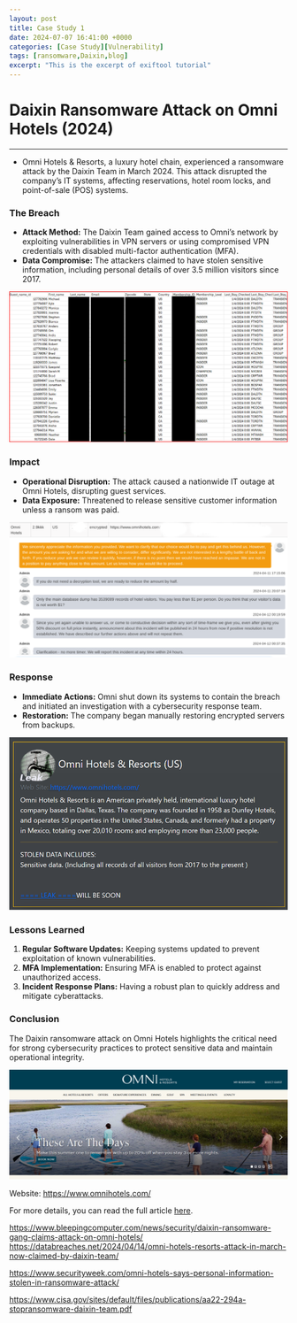 ```yaml
---
layout: post
title: Case Study 1
date: 2024-07-07 16:41:00 +0000
categories: [Case Study][Vulnerability]
tags: [ransomware,Daixin,blog]
excerpt: "This is the excerpt of exiftool tutorial"
---
```


# Daixin Ransomware Attack on Omni Hotels (2024)

---

- Omni Hotels & Resorts, a luxury hotel chain, experienced a ransomware attack by the Daixin Team in March 2024. This attack disrupted the company’s IT systems, affecting reservations, hotel room locks, and point-of-sale (POS) systems.

### The Breach

- **Attack Method:** The Daixin Team gained access to Omni’s network by exploiting vulnerabilities in VPN servers or using compromised VPN credentials with disabled multi-factor authentication (MFA).
- **Data Compromise:** The attackers claimed to have stolen sensitive information, including personal details of over 3.5 million visitors since 2017.

![Omni_last_sample_redacted.png](/assets/img/blog/vuln/ransomeware/Daixin%20Ransomware%20Attack%20on%20Omni%20Hotels%20(2024)%202068c2a4671c41ce856cc27723ad5eb1/Omni_last_sample_redacted.png)

### Impact

- **Operational Disruption:** The attack caused a nationwide IT outage at Omni Hotels, disrupting guest services.
- **Data Exposure:** Threatened to release sensitive customer information unless a ransom was paid.

![omni_chat.png](/assets/img/blog/vuln/ransomeware/Daixin%20Ransomware%20Attack%20on%20Omni%20Hotels%20(2024)%202068c2a4671c41ce856cc27723ad5eb1/omni_chat.png)

### Response

- **Immediate Actions:** Omni shut down its systems to contain the breach and initiated an investigation with a cybersecurity response team.
- **Restoration:** The company began manually restoring encrypted servers from backups.

![Untitled](/assets/img/blog/vuln/ransomeware/Daixin%20Ransomware%20Attack%20on%20Omni%20Hotels%20(2024)%202068c2a4671c41ce856cc27723ad5eb1/Untitled.png)

### Lessons Learned

1. **Regular Software Updates:** Keeping systems updated to prevent exploitation of known vulnerabilities.
2. **MFA Implementation:** Ensuring MFA is enabled to protect against unauthorized access.
3. **Incident Response Plans:** Having a robust plan to quickly address and mitigate cyberattacks.

### Conclusion

The Daixin ransomware attack on Omni Hotels highlights the critical need for strong cybersecurity practices to protect sensitive data and maintain operational integrity.

![Untitled](/assets/img/blog/vuln/ransomeware/Daixin%20Ransomware%20Attack%20on%20Omni%20Hotels%20(2024)%202068c2a4671c41ce856cc27723ad5eb1/Untitled%201.png)

Website: https://www.omnihotels.com/

For more details, you can read the full article [here](https://www.bleepingcomputer.com/news/security/daixin-ransomware-gang-claims-attack-on-omni-hotels/).

https://www.bleepingcomputer.com/news/security/daixin-ransomware-gang-claims-attack-on-omni-hotels/
https://databreaches.net/2024/04/14/omni-hotels-resorts-attack-in-march-now-claimed-by-daixin-team/

https://www.securityweek.com/omni-hotels-says-personal-information-stolen-in-ransomware-attack/

https://www.cisa.gov/sites/default/files/publications/aa22-294a-stopransomware-daixin-team.pdf